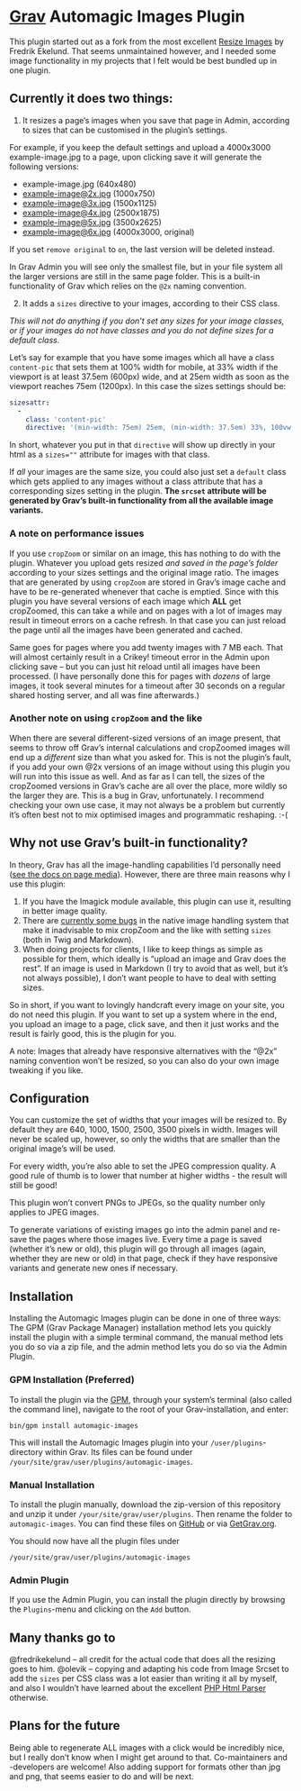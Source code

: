 # [Grav](http://getgrav.org) Automagic Images Plugin

This plugin started out as a fork from the most excellent [Resize Images](https://github.com/fredrikekelund/grav-plugin-resize-images) by Fredrik Ekelund. That seems unmaintained however, and I needed some image functionality in my projects that I felt would be best bundled up in one plugin.

## Currently it does two things:

1. It resizes a page’s images when you save that page in Admin, according to sizes that can be customised in the plugin’s settings.

For example, if you keep the default settings and upload a 4000x3000 example-image.jpg to a page, upon clicking save it will generate the following versions:
- example-image.jpg (640x480)
- example-image@2x.jpg (1000x750)
- example-image@3x.jpg (1500x1125)
- example-image@4x.jpg (2500x1875)
- example-image@5x.jpg (3500x2625)
- example-image@6x.jpg (4000x3000, original)

If you set `remove original` to `on`, the last version will be deleted instead.

In Grav Admin you will see only the smallest file, but in your file system all the larger versions are still in the same page folder. This is a built-in functionality of Grav which relies on the `@2x` naming convention.


2. It adds a `sizes` directive to your images, according to their CSS class.

*This will not do anything if you don’t set any sizes for your image classes, or if your images do not have classes and you do not define sizes for a default class.*

Let’s say for example that you have some images which all have a class `content-pic` that sets them at 100% width for mobile, at 33% width if the viewport is at least 37.5em (600px) wide, and at 25em width as soon as the viewport reaches 75em (1200px). In this case the sizes settings should be:

```yaml
sizesattr:
  -
    class: 'content-pic'
    directive: '(min-width: 75em) 25em, (min-width: 37.5em) 33%, 100vw'
```

In short, whatever you put in that `directive` will show up directly in your html as a `sizes=""` attribute for images with that class.

If *all* your images are the same size, you could also just set a `default` class which gets applied to any images without a class attribute that has a corresponding sizes setting in the plugin. **The `srcset` attribute will be generated by Grav’s built-in functionality from all the available image variants.**

### A note on performance issues
If you use `cropZoom` or similar on an image, this has nothing to do with the plugin. Whatever you upload gets resized *and saved in the page’s folder* according to your sizes settings and the original image ratio. The images that are generated by using `cropZoom` are stored in Grav’s image cache and have to be re-generated whenever that cache is emptied. Since with this plugin you have several versions of each image which **ALL** get cropZoomed, this can take a while and on pages with a lot of images may result in timeout errors on a cache refresh. In that case you can just reload the page until all the images have been generated and cached.

Same goes for pages where you add twenty images with 7 MB each. That will almost certainly result in a Crikey! timeout error in the Admin upon clicking save – but you can just hit reload until all images have been processed. (I have personally done this for pages with *dozens* of large images, it took several minutes for a timeout after 30 seconds on a regular shared hosting server, and all was fine afterwards.)

### Another note on using `cropZoom` and the like
When there are several different-sized versions of an image present, that seems to throw off Grav’s internal calculations and cropZoomed images will end up a *different* size than what you asked for. This is not the plugin’s fault, if you add your own @2x versions of an image without using this plugin you will run into this issue as well. And as far as I can tell, the sizes of the cropZoomed versions in Grav’s cache are all over the place, more wildly so the larger they are. This is a bug in Grav, unfortunately. I recommend checking your own use case, it may not always be a problem but currently it’s often best not to mix optimised images and programmatic reshaping. :-(

## Why not use Grav’s built-in functionality?
In theory, Grav has all the image-handling capabilities I’d personally need ([see the docs on page media](https://learn.getgrav.org/16/content/media)). However, there are three main reasons why I use this plugin:

1. If you have the Imagick module available, this plugin can use it, resulting in better image quality.
2. There are [currently some bugs](https://github.com/getgrav/grav/issues/3146) in the native image handling system that make it inadvisable to mix cropZoom and the like with setting `sizes` (both in Twig and Markdown).
3. When doing projects for clients, I like to keep things as simple as possible for them, which ideally is “upload an image and Grav does the rest”. If an image is used in Markdown (I try to avoid that as well, but it’s not always possible), I don’t want people to have to deal with setting sizes.

So in short, if you want to lovingly handcraft every image on your site, you do not need this plugin. If you want to set up a system where in the end, you upload an image to a page, click save, and then it just works and the result is fairly good, this is the plugin for you.

A note: Images that already have responsive alternatives with the “@2x” naming convention won’t be resized, so you can also do your own image tweaking if you like.

## Configuration

You can customize the set of widths that your images will be resized to. By default they are 640, 1000, 1500, 2500, 3500 pixels in width. Images will never be scaled up, however, so only the widths that are smaller than the original image’s will be used.

For every width, you’re also able to set the JPEG compression quality.  A good rule of thumb is to lower that number at higher widths - the result will still be good!

This plugin won’t convert PNGs to JPEGs, so the quality number only applies to JPEG images.

To generate variations of existing images go into the admin panel and re-save the pages where those images live. Every time a page is saved (whether it’s new or old), this plugin will go through all images (again, whether they are new or old) in that page, check if they have responsive variants and generate new ones if necessary.

## Installation

Installing the Automagic Images plugin can be done in one of three ways: The GPM (Grav Package Manager) installation method lets you quickly install the plugin with a simple terminal command, the manual method lets you do so via a zip file, and the admin method lets you do so via the Admin Plugin.

### GPM Installation (Preferred)

To install the plugin via the [GPM](http://learn.getgrav.org/advanced/grav-gpm), through your system’s terminal (also called the command line), navigate to the root of your Grav-installation, and enter:

    bin/gpm install automagic-images

This will install the Automagic Images plugin into your `/user/plugins`-directory within Grav. Its files can be found under `/your/site/grav/user/plugins/automagic-images`.

### Manual Installation

To install the plugin manually, download the zip-version of this repository and unzip it under `/your/site/grav/user/plugins`. Then rename the folder to `automagic-images`. You can find these files on [GitHub](https://github.com/skinofthesoul/grav-plugin-automagic-images) or via [GetGrav.org](http://getgrav.org/downloads/plugins).

You should now have all the plugin files under

    /your/site/grav/user/plugins/automagic-images

### Admin Plugin

If you use the Admin Plugin, you can install the plugin directly by browsing the `Plugins`-menu and clicking on the `Add` button.

## Many thanks go to
@fredrikekelund – all credit for the actual code that does all the resizing goes to him.
@olevik – copying and adapting his code from Image Srcset to add the `sizes` per CSS class was a lot easier than writing it all by myself, and also I wouldn’t have learned about the excellent [PHP Html Parser](https://github.com/paquettg/php-html-parser) otherwise.

## Plans for the future
Being able to regenerate ALL images with a click would be incredibly nice, but I really don’t know when I might get around to that. Co-maintainers and -developers are welcome! Also adding support for formats other than jpg and png, that seems easier to do and will be next.